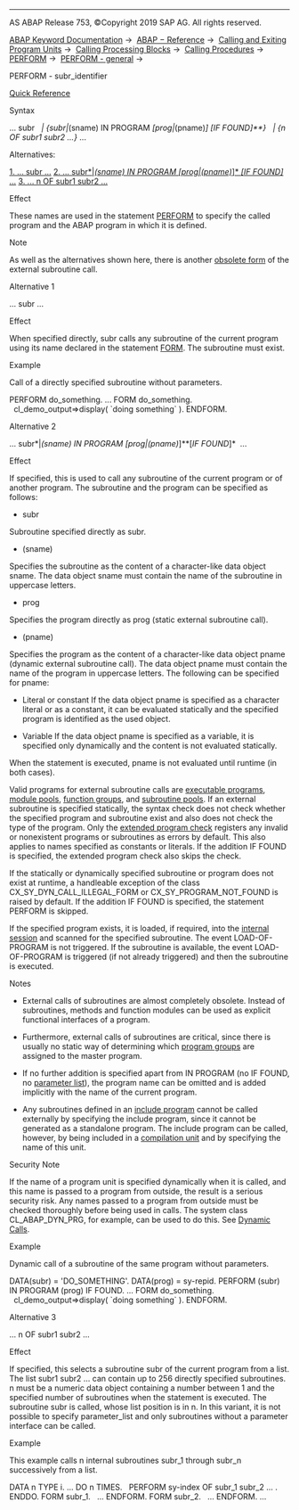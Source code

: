   

* * *

AS ABAP Release 753, ©Copyright 2019 SAP AG. All rights reserved.

[ABAP Keyword Documentation](https://help.sap.com/doc/abapdocu_753_index_htm/7.53/en-US/abenabap.htm) →  [ABAP − Reference](https://help.sap.com/doc/abapdocu_753_index_htm/7.53/en-US/abenabap_reference.htm) →  [Calling and Exiting Program Units](https://help.sap.com/doc/abapdocu_753_index_htm/7.53/en-US/abenabap_execution.htm) →  [Calling Processing Blocks](https://help.sap.com/doc/abapdocu_753_index_htm/7.53/en-US/abencall_processing_blocks.htm) →  [Calling Procedures](https://help.sap.com/doc/abapdocu_753_index_htm/7.53/en-US/abencall_procedures.htm) →  [PERFORM](https://help.sap.com/doc/abapdocu_753_index_htm/7.53/en-US/abapperform.htm) →  [PERFORM - general](https://help.sap.com/doc/abapdocu_753_index_htm/7.53/en-US/abapperform_general.htm) → 

PERFORM - subr\_identifier

[Quick Reference](https://help.sap.com/doc/abapdocu_753_index_htm/7.53/en-US/abapperform_shortref.htm)

Syntax

... subr
  *|* *{*subr*|*(sname) IN PROGRAM *\[*prog*|*(pname)*\]* *\[*IF FOUND*\]**}*
  *|* *{*n OF subr1 subr2 ...*}* ...

Alternatives:

[1\. ... subr ...](#!ABAP_ALTERNATIVE_1@1@)
[2\. ... subr*|*(sname) IN PROGRAM *\[*prog*|*(pname)*\]* *\[*IF FOUND*\]* ...](#!ABAP_ALTERNATIVE_2@2@)
[3\. ... n OF subr1 subr2 ...](#!ABAP_ALTERNATIVE_3@3@)

Effect

These names are used in the statement [PERFORM](https://help.sap.com/doc/abapdocu_753_index_htm/7.53/en-US/abapperform.htm) to specify the called program and the ABAP program in which it is defined.

Note

As well as the alternatives shown here, there is another [obsolete form](https://help.sap.com/doc/abapdocu_753_index_htm/7.53/en-US/abapperform_obsolete.htm) of the external subroutine call.

Alternative 1

... subr ...

Effect

When specified directly, subr calls any subroutine of the current program using its name declared in the statement [FORM](https://help.sap.com/doc/abapdocu_753_index_htm/7.53/en-US/abapform.htm). The subroutine must exist.

Example

Call of a directly specified subroutine without parameters.

PERFORM do\_something.
...
FORM do\_something.
  cl\_demo\_output=>display( \`doing something\` ).
ENDFORM.

Alternative 2

... subr*|*(sname) IN PROGRAM *\[*prog*|*(pname)*\]**\[*IF FOUND*\]*  ...

Effect

If specified, this is used to call any subroutine of the current program or of another program. The subroutine and the program can be specified as follows:

-   subr
    

Subroutine specified directly as subr.

-   (sname)
    

Specifies the subroutine as the content of a character-like data object sname. The data object sname must contain the name of the subroutine in uppercase letters.

-   prog
    

Specifies the program directly as prog (static external subroutine call).

-   (pname)
    

Specifies the program as the content of a character-like data object pname (dynamic external subroutine call). The data object pname must contain the name of the program in uppercase letters. The following can be specified for pname:

-   Literal or constant
    If the data object pname is specified as a character literal or as a constant, it can be evaluated statically and the specified program is identified as the used object.

-   Variable
    If the data object pname is specified as a variable, it is specified only dynamically and the content is not evaluated statically.

When the statement is executed, pname is not evaluated until runtime (in both cases).

Valid programs for external subroutine calls are [executable programs](https://help.sap.com/doc/abapdocu_753_index_htm/7.53/en-US/abenexecutable_program_glosry.htm "Glossary Entry"), [module pools](https://help.sap.com/doc/abapdocu_753_index_htm/7.53/en-US/abenmodul_pool_glosry.htm "Glossary Entry"), [function groups](https://help.sap.com/doc/abapdocu_753_index_htm/7.53/en-US/abenfunction_group_glosry.htm "Glossary Entry"), and [subroutine pools](https://help.sap.com/doc/abapdocu_753_index_htm/7.53/en-US/abensubroutine_pool_glosry.htm "Glossary Entry"). If an external subroutine is specified statically, the syntax check does not check whether the specified program and subroutine exist and also does not check the type of the program. Only the [extended program check](https://help.sap.com/doc/abapdocu_753_index_htm/7.53/en-US/abenextended_program_check_glosry.htm "Glossary Entry") registers any invalid or nonexistent programs or subroutines as errors by default. This also applies to names specified as constants or literals. If the addition IF FOUND is specified, the extended program check also skips the check.

If the statically or dynamically specified subroutine or program does not exist at runtime, a handleable exception of the class CX\_SY\_DYN\_CALL\_ILLEGAL\_FORM or CX\_SY\_PROGRAM\_NOT\_FOUND is raised by default. If the addition IF FOUND is specified, the statement PERFORM is skipped.

If the specified program exists, it is loaded, if required, into the [internal session](https://help.sap.com/doc/abapdocu_753_index_htm/7.53/en-US/abeninternal_session_glosry.htm "Glossary Entry") and scanned for the specified subroutine. The event LOAD-OF-PROGRAM is not triggered. If the subroutine is available, the event LOAD-OF-PROGRAM is triggered (if not already triggered) and then the subroutine is executed.

Notes

-   External calls of subroutines are almost completely obsolete. Instead of subroutines, methods and function modules can be used as explicit functional interfaces of a program.
    
-   Furthermore, external calls of subroutines are critical, since there is usually no static way of determining which [program groups](https://help.sap.com/doc/abapdocu_753_index_htm/7.53/en-US/abenprogram_groups.htm) are assigned to the master program.
    
-   If no further addition is specified apart from IN PROGRAM (no IF FOUND, no [parameter list](https://help.sap.com/doc/abapdocu_753_index_htm/7.53/en-US/abapperform_parameters.htm)), the program name can be omitted and is added implicitly with the name of the current program.
    
-   Any subroutines defined in an [include program](https://help.sap.com/doc/abapdocu_753_index_htm/7.53/en-US/abeninclude_program_glosry.htm "Glossary Entry") cannot be called externally by specifying the include program, since it cannot be generated as a standalone program. The include program can be called, however, by being included in a [compilation unit](https://help.sap.com/doc/abapdocu_753_index_htm/7.53/en-US/abencompilation_unit_glosry.htm "Glossary Entry") and by specifying the name of this unit.
    

Security Note

If the name of a program unit is specified dynamically when it is called, and this name is passed to a program from outside, the result is a serious security risk. Any names passed to a program from outside must be checked thoroughly before being used in calls. The system class CL\_ABAP\_DYN\_PRG, for example, can be used to do this. See [Dynamic Calls](https://help.sap.com/doc/abapdocu_753_index_htm/7.53/en-US/abendyn_call_scrty.htm).

Example

Dynamic call of a subroutine of the same program without parameters.

DATA(subr) = 'DO\_SOMETHING'.
DATA(prog) = sy-repid.
PERFORM (subr) IN PROGRAM (prog) IF FOUND.
...
FORM do\_something.
  cl\_demo\_output=>display( \`doing something\` ).
ENDFORM.

Alternative 3

... n OF subr1 subr2 ...

Effect

If specified, this selects a subroutine subr of the current program from a list. The list subr1 subr2 ... can contain up to 256 directly specified subroutines. n must be a numeric data object containing a number between 1 and the specified number of subroutines when the statement is executed. The subroutine subr is called, whose list position is in n. In this variant, it is not possible to specify parameter\_list and only subroutines without a parameter interface can be called.

Example

This example calls n internal subroutines subr\_1 through subr\_n successively from a list.

DATA n TYPE i.
...
DO n TIMES.
  PERFORM sy-index OF subr\_1 subr\_2 ... .
ENDDO.
FORM subr\_1.
  ...
ENDFORM.
FORM subr\_2.
  ...
ENDFORM.
...